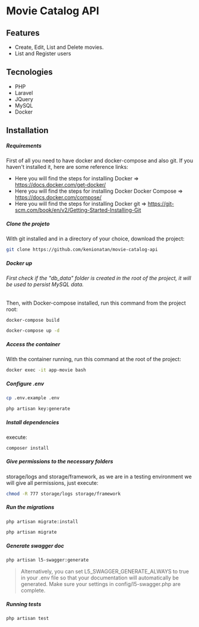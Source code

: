 # Movie Catalog API

## Features
- Create, Edit, List and Delete movies.
- List and Register users

## Tecnologies

- PHP
- Laravel
- JQuery
- MySQL
- Docker

## Installation

##### Requirements
First of all you need to have docker and docker-compose and also git.
If you haven't installed it, here are some reference links:
- Here you will find the steps for installing Docker => https://docs.docker.com/get-docker/ 
- Here you will find the steps for installing Docker Docker Compose => https://docs.docker.com/compose/ 
- Here you will find the steps for installing Docker git => https://git-scm.com/book/en/v2/Getting-Started-Installing-Git

##### Clone the projeto
With git installed and in a directory of your choice, download the project:

```sh
git clone https://github.com/kenionatan/movie-catalog-api
```

##### Docker up
###### First check if the "db_data" folder is created in the root of the project, it will be used to persist MySQL data.

Then, with Docker-compose installed, run this command from the project root:

```sh
docker-compose build
```

```sh
docker-compose up -d
```

##### Access the container
With the container running, run this command at the root of the project:

```sh
docker exec -it app-movie bash
```
##### Configure .env

```sh
cp .env.example .env
```


```sh
php artisan key:generate
```

##### Install dependencies
execute:

```sh
composer install
```

##### Give permissions to the necessary folders
storage/logs and storage/framework, as we are in a testing environment we will give all permissions, just execute:

```sh
chmod -R 777 storage/logs storage/framework
```

##### Run the migrations

```sh
php artisan migrate:install
```

```sh
php artisan migrate
```

##### Generate swagger doc

```sh
php artisan l5-swagger:generate
```

> Alternatively, you can set L5_SWAGGER_GENERATE_ALWAYS to true in your .env file so that your documentation will automatically be generated. Make sure your settings in config/l5-swagger.php are complete.

##### Running tests

```sh
php artisan test
```